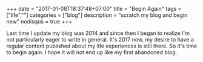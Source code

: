 +++
date = "2017-01-08T18:37:48+07:00"
title = "Begin Again"
tags = ["life",""]
categories = ["blog"]
description = "scratch my blog and begin new"
nodisqus = true
+++

Last time I update my blog was 2014 and since then I began to realize I'm not particularly eager to write in general.
It's 2017 now, my desire to have a regular content published about my life experiences is still there. So it's time to begin again.
I hope it will not end up like my first abandoned blog.
